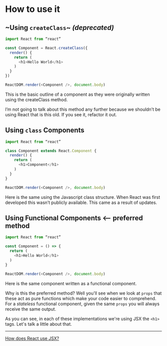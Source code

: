 # How to use it

## ~Using `createClass`~ _(deprecated)_

```js
import React from “react”

const Component = React.createClass({
  render() {
    return (
      <h1>Hello World</h1>
    )
  }
})

ReactDOM.render(<Component />, document.body)
```

This is the basic outline of a component as they were originally written using the createClass method.

I’m not going to talk about this method any further because we shouldn’t be using React that is this old. If you see it, refactor it out.


## Using `class` Components

```js
import React from “react”

class Component extends React.Component {
  render() {
    return (
      <h1>Component</h1>
    )
  }
}

ReactDOM.render(<Component />, document.body)
```

Here is the same using the Javascript class structure.
When React was first developed this wasn’t publicly available. This came as a result of updates.


## Using Functional Components <-- preferred method

```js
import React from “react”

const Component = () => {
  return (
    <h1>Hello World</h1>
  )
}

ReactDOM.render(<Component />, document.body)
```

Here is the same component written as a functional component.

Why is this the preferred method? Well you'll see when we look at `props` that these act as pure functions which make your code easier to comprehend.
For a _stateless_ functional component, given the same `props` you will always receive the same output.

As you can see, in each of these implementations we're using JSX the `<h1>` tags. Let's talk a little about that.

---

[How does React use JSX?](/react-and-JSX.md)
